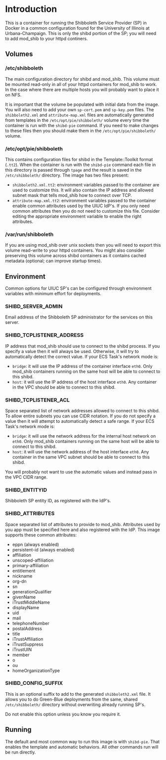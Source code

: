 Introduction
============

This is a container for running the Shibboleth Service Provider (SP) in Docker
in a common configuration found for the University of Illinois at
Urbana-Champaign. This is only the shibd portion of the SP; you will need to
add mod_shib to your httpd continers.

Volumes
-------

### /etc/shibboleth

The main configuration directory for shibd and mod_shib. This volume must be
mounted read-only in all of your httpd containers for mod_shib to work. In the
case where there are multiple hosts you will probably want to place it on NFS.

It is important that the volume be populated with initial data from the
image. You will also need to add your own `sp-cert.pem` and `sp-key.pem` files.
The `shibboleth2.xml` and `attribute-map.xml` files are automatically generated
from templates in the `/etc/opt/pie/shibboleth/` volume every time the
container is run with the `shibd-pie` command. If you need to make changes to
these files then you should make them in the `/etc/opt/pie/shibboleth/` volume.

### /etc/opt/pie/shibboleth

This contains configuration files for shibd in the Template::Toolkit format
(`.tt2`). When the container is run with the `shibd-pie` command each file in
this directory is passed through `tpage` and the result is saved in the
`/etc/shibboleth/` directory. The image has two files present:

- `shibboleth2.xml.tt2`: environment variables passed to the container are used to
    customize this. It will also contain the IP address and allowed subnet mask
    that tells mod_shib how to connect over TCP.
- `attribute-map.xml.tt2`: environment variables passed to the container enable
    common attributes used by the UIUC IdP's. If you only need common attributes
    then you do not need to customize this file. Consider editing the appropriate
    environment variable to enable the right attributes.

### /var/run/shibboleth

If you are using mod_shib over unix sockets then you will need to export this
volume read-write to your httpd containers. You might also consider preserving
this volume across shibd containers as it contains cached metadata (optional;
can improve startup times).

Environment
-----------

Common options for UIUC SP's can be configured through environment variables
with minimum effort for deployments.

### SHIBD_SERVER_ADMIN

Email address of the Shibboleth SP administrator for the services on this
server.

### SHIBD_TCPLISTENER_ADDRESS

IP address that mod_shib should use to connect to the shibd process. If you
specify a value then it will always be used. Otherwise, it will try to automatically
detect the correct value. If your ECS Task's network mode is:

- `bridge`: it will use the IP address of the container interface `eth0`. Only
    mod_shib containers running on the same host will be able to connect to this
    shibd.
- `host`: it will use the IP address of the host interface `eth0`. Any container
    in the VPC should be able to connect to this shibd.

### SHIBD_TCPLISTENER_ACL

Space separated list of network addresses allowed to connect to this shibd. To
allow entire subnets you can use CIDR notation. If you do not specify a value
then it will attempt to automatically detect a safe range. If your ECS Task's
network mode is:

- `bridge`: it will use the network address for the internal host network on
    `eth0`. Only mod_shib containers running on the same host will be able to
    connect to this shibd.
- `host`: it will use the network address of the host interface `eth0`. Any
    container in the same VPC subnet should be able to connect to this shibd.

You will probably not want to use the automatic values and instead pass in the
VPC CIDR range.

### SHIBD_ENTITYID

Shibboleth SP entity ID, as registered with the IdP's.

### SHIBD_ATTRIBUTES

Space separated list of attributes to provide to mod_shib. Attributes used by
you app must be specified here and also registered with the IdP. This image
supports these common attributes:

- eppn (always enabled)
- persistent-id (always enabled)
- affiliation
- unscoped-affiliation
- primary-affiliation
- entitlement
- nickname
- org-dn
- sn
- generationQualifier
- givenName
- iTrustMiddleName
- displayName
- uid
- mail
- telephoneNumber
- postalAddress
- title
- iTrustAffiliation
- iTrustSuppress
- iTrustUIN
- member
- o
- ou
- homeOrganizationType

### SHIBD_CONFIG_SUFFIX

This is an optional suffix to add to the generated `shibboleth2.xml` file. It
allows you to do Green-Blue deployments from the same, shared `/etc/shibboleth/`
directory without overwriting already running SP's.

Do not enable this option unless you know you require it.

Running
-------

The default and most common way to run this image is with `shibd-pie`. That
enables the template and automatic behaviors. All other commands run will be
run directly.
